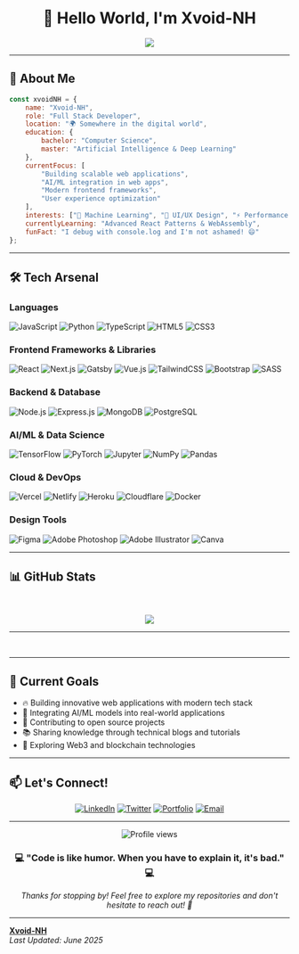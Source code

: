 # <div align="center">👋 Hello World, I'm **Xvoid-NH**</div>

<div align="center">
  <img src="https://readme-typing-svg.herokuapp.com/?lines=Full+Stack+Developer;Frontend+Specialist;React+%7C+Next.js+%7C+Vue+Expert;AI+%26+ML+Enthusiast;Always+Learning+New+Technologies&center=true&width=500&height=50&font=Fira%20Code&size=20&color=58a6ff&vCenter=true&background=0d1117">
</div>

---

## 🚀 About Me

```javascript
const xvoidNH = {
    name: "Xvoid-NH",
    role: "Full Stack Developer",
    location: "🌍 Somewhere in the digital world",
    education: {
        bachelor: "Computer Science",
        master: "Artificial Intelligence & Deep Learning"
    },
    currentFocus: [
        "Building scalable web applications",
        "AI/ML integration in web apps",
        "Modern frontend frameworks",
        "User experience optimization"
    ],
    interests: ["🤖 Machine Learning", "🎨 UI/UX Design", "⚡ Performance Optimization"],
    currentlyLearning: "Advanced React Patterns & WebAssembly",
    funFact: "I debug with console.log and I'm not ashamed! 😄"
};
```

---

## 🛠️ Tech Arsenal

### **Languages**
![JavaScript](https://img.shields.io/badge/JavaScript-F7DF1E?style=for-the-badge&logo=javascript&logoColor=black)
![Python](https://img.shields.io/badge/Python-3776AB?style=for-the-badge&logo=python&logoColor=white)
![TypeScript](https://img.shields.io/badge/TypeScript-007ACC?style=for-the-badge&logo=typescript&logoColor=white)
![HTML5](https://img.shields.io/badge/HTML5-E34F26?style=for-the-badge&logo=html5&logoColor=white)
![CSS3](https://img.shields.io/badge/CSS3-1572B6?style=for-the-badge&logo=css3&logoColor=white)

### **Frontend Frameworks & Libraries**
![React](https://img.shields.io/badge/React-20232A?style=for-the-badge&logo=react&logoColor=61DAFB)
![Next.js](https://img.shields.io/badge/Next.js-000000?style=for-the-badge&logo=next.js&logoColor=white)
![Gatsby](https://img.shields.io/badge/Gatsby-663399?style=for-the-badge&logo=gatsby&logoColor=white)
![Vue.js](https://img.shields.io/badge/Vue.js-35495E?style=for-the-badge&logo=vue.js&logoColor=4FC08D)
![TailwindCSS](https://img.shields.io/badge/Tailwind_CSS-38B2AC?style=for-the-badge&logo=tailwind-css&logoColor=white)
![Bootstrap](https://img.shields.io/badge/Bootstrap-563D7C?style=for-the-badge&logo=bootstrap&logoColor=white)
![SASS](https://img.shields.io/badge/SASS-hotpink.svg?style=for-the-badge&logo=SASS&logoColor=white)

### **Backend & Database**
![Node.js](https://img.shields.io/badge/Node.js-43853D?style=for-the-badge&logo=node.js&logoColor=white)
![Express.js](https://img.shields.io/badge/Express.js-404D59?style=for-the-badge&logo=express&logoColor=white)
![MongoDB](https://img.shields.io/badge/MongoDB-4EA94B?style=for-the-badge&logo=mongodb&logoColor=white)
![PostgreSQL](https://img.shields.io/badge/PostgreSQL-316192?style=for-the-badge&logo=postgresql&logoColor=white)

### **AI/ML & Data Science**
![TensorFlow](https://img.shields.io/badge/TensorFlow-FF6F00?style=for-the-badge&logo=tensorflow&logoColor=white)
![PyTorch](https://img.shields.io/badge/PyTorch-EE4C2C?style=for-the-badge&logo=pytorch&logoColor=white)
![Jupyter](https://img.shields.io/badge/Jupyter-F37626.svg?style=for-the-badge&logo=Jupyter&logoColor=white)
![NumPy](https://img.shields.io/badge/numpy-013243?style=for-the-badge&logo=numpy&logoColor=white)
![Pandas](https://img.shields.io/badge/pandas-150458?style=for-the-badge&logo=pandas&logoColor=white)

### **Cloud & DevOps**
![Vercel](https://img.shields.io/badge/Vercel-000000?style=for-the-badge&logo=vercel&logoColor=white)
![Netlify](https://img.shields.io/badge/Netlify-00C7B7?style=for-the-badge&logo=netlify&logoColor=white)
![Heroku](https://img.shields.io/badge/Heroku-430098?style=for-the-badge&logo=heroku&logoColor=white)
![Cloudflare](https://img.shields.io/badge/Cloudflare-F38020?style=for-the-badge&logo=Cloudflare&logoColor=white)
![Docker](https://img.shields.io/badge/Docker-2496ED?style=for-the-badge&logo=docker&logoColor=white)

### **Design Tools**
![Figma](https://img.shields.io/badge/Figma-F24E1E?style=for-the-badge&logo=figma&logoColor=white)
![Adobe Photoshop](https://img.shields.io/badge/Adobe%20Photoshop-31A8FF?style=for-the-badge&logo=Adobe%20Photoshop&logoColor=black)
![Adobe Illustrator](https://img.shields.io/badge/Adobe%20Illustrator-FF9A00?style=for-the-badge&logo=adobe%20illustrator&logoColor=white)
![Canva](https://img.shields.io/badge/Canva-%2300C4CC.svg?style=for-the-badge&logo=Canva&logoColor=white)

---

## 📊 GitHub Stats

<br>
<p align='center'>
<img src="https://github-readme-stats.vercel.app/api?username=ahmadpiracha&show_icons=true&theme=github_dark">
</p>
<hr>
<br>

---

## 🎯 Current Goals

- 🔥 Building innovative web applications with modern tech stack
- 🤖 Integrating AI/ML models into real-world applications  
- 🌱 Contributing to open source projects
- 📚 Sharing knowledge through technical blogs and tutorials
- 🚀 Exploring Web3 and blockchain technologies

---

## 📫 Let's Connect!

<div align="center">
  
[![LinkedIn](https://img.shields.io/badge/LinkedIn-0077B5?style=for-the-badge&logo=linkedin&logoColor=white)](https://linkedin.com/in/your-linkedin)
[![Twitter](https://img.shields.io/badge/Twitter-1DA1F2?style=for-the-badge&logo=twitter&logoColor=white)](https://twitter.com/your-twitter)
[![Portfolio](https://img.shields.io/badge/Portfolio-FF5722?style=for-the-badge&logo=google-chrome&logoColor=white)](https://your-portfolio.com)
[![Email](https://img.shields.io/badge/Email-D14836?style=for-the-badge&logo=gmail&logoColor=white)](mailto:your-email@example.com)

</div>

---

<div align="center">
  <img src="https://komarev.com/ghpvc/?username=Xvoid-NH&color=58a6ff&style=for-the-badge&label=Profile+Views" alt="Profile views" />
</div>

<div align="center">
  <h3>💻 "Code is like humor. When you have to explain it, it's bad." 💻</h3>
  <p><i>Thanks for stopping by! Feel free to explore my repositories and don't hesitate to reach out! 🚀</i></p>
</div>

---

**[Xvoid-NH](https://github.com/Xvoid-NH)**  
*Last Updated: June 2025*
